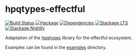 # hpqtypes-effectful

[![Build Status](https://github.com/haskell-effectful/hpqtypes-effectful/workflows/Haskell-CI/badge.svg?branch=master)](https://github.com/haskell-effectful/hpqtypes-effectful/actions?query=branch%3Amaster)
[![Hackage](https://img.shields.io/hackage/v/hpqtypes-effectful.svg)](https://hackage.haskell.org/package/hpqtypes-effectful)
[![Dependencies](https://img.shields.io/hackage-deps/v/hpqtypes-effectful.svg)](https://packdeps.haskellers.com/feed?needle=andrzej@rybczak.net)
[![Stackage LTS](https://www.stackage.org/package/hpqtypes-effectful/badge/lts)](https://www.stackage.org/lts/package/hpqtypes-effectful)
[![Stackage Nightly](https://www.stackage.org/package/hpqtypes-effectful/badge/nightly)](https://www.stackage.org/nightly/package/hpqtypes-effectful)

Adaptation of the [hpqtypes](https://hackage.haskell.org/package/hpqtypes)
library for the effectful ecosystem.

Examples can be found in the [examples](https://github.com/haskell-effectful/hpqtypes-effectful/tree/master/examples) directory.
